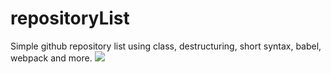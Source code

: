 # repositoryList
Simple github repository list using class, destructuring, short syntax, babel, webpack and more.
<img src="https://i.imgur.com/9ERbM7D.png"></img>
